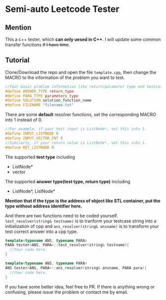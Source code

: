 # Semi-auto Leetcode Tester

## Mention
This a c++ tester, which **can only uesed in C++**. I will update some common transfer functions ~~if I have time~~.

## Tutorial
Clone/Download the repo and open the file ``template.cpp``, then change the MACRO to the information of the problem you want to test.
```cpp
//Your basic problem information like return/parameter type and testcases file name filled here.
#define ANSWER_TYPE return_type
#define PARA_TYPE parameters_type
#define SOLUTION solution_function_name
#define FILENAME "filename.txt"
```

There are some **default** resolver functions, set the corresponding MACRO into 1 instead of 0.
```cpp
//For example, if your test input is ListNode*, set this into 1.
#define INPUT_LISTNODE 0
#define INPUT_VECTOR_INT 0
//Similarly, if your return value is ListNode*, set this into 1.
#define RET_LISTNODE 0
```
The supported **test type** including
+ ListNode*
+ vector<int>
 
The supported **answer type(test type, return type)** including
+ ListNode*, ListNode*

**Mention that if the type is the address of object like STL container, put the type without address identifier here.**

And there are two functions need to be coded yourself. ``test_resolver(string& testname)`` is to tranform your testcase string into a initialization of cpp and ``ans_resolver(string& ansname)`` is to transform your test correct answer into a cpp type.
```cpp
template<typename ANS, typename PARA>
PARA tester<ANS, PARA>::test_resolver(string& testname){
  //Your code here.
}

template<typename ANS, typename PARA>
ANS tester<ANS, PARA>::ans_resolver(string& ansname, PARA para){
  //Your code here.
}
```

If you have some better idea, feel free to PR. If there is anything wrong or confusing, please issue the problem or contact me by email.
